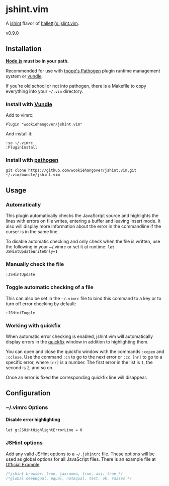 # jshint.vim

A [jshint](https://github.com/jshint/jshint) flavor of [hallettj's
jslint.vim](https://github.com/hallettj/jslint.vim).

v0.9.0

## Installation

**[Node.js](http://nodejs.org) must be in your path.**

Recommended for use with [tpope's Pathogen](https://github.com/tpope/vim-pathogen) plugin runtime management system or [vundle](https://github.com/gmarik/vundle).

If you're old school or not into pathogen, there is a Makefile to copy everything into your `~/.vim` directory.

### Install with [Vundle](https://github.com/gmarik/vundle)

Add to vimrc:

`Plugin "wookiehangover/jshint.vim"`

And install it:

```vim
:so ~/.vimrc
:PluginInstall
```

### Install with [pathogen](https://github.com/tpope/vim-pathogen)

`git clone https://github.com/wookiehangover/jshint.vim.git ~/.vim/bundle/jshint.vim`

## Usage

### Automatically

This plugin automatically checks the JavaScript source and highlights the lines with errors on file writes, entering a buffer and leaving insert mode. It also will display more information about the error in the commandline if the curser is in the same line.

To disable automatic checking and only check when the file is written, use the following in your ~/.vimrc or set it at runtime:
`let JSHintUpdateWriteOnly=1`

### Manually check the file

`:JSHintUpdate`

### Toggle automatic checking of a file

This can also be set in the `~/.vimrc` file to bind this command to a key or to turn off error checking by default:

`:JSHintToggle`

### Working with quickfix

When automatic error checking is enabled, jshint.vim will automatically display errors in the [quickfix][] window in addition to highlighting them.

You can open and close the quickfix window with the commands `:copen` and `:cclose`.  Use the command `:cn` to go to the next error or `:cc [nr]` to go to a specific error, where `[nr]` is a number.  The first error in the list is `1`, the second is `2`, and so on.

Once an error is fixed the corresponding quickfix line will disappear.

[quickfix]: http://vimdoc.sourceforge.net/htmldoc/quickfix.html  "Vim documentation: quickfix"

## Configuration

### ~/.vimrc Options

#### Disable error highlighting

`let g:JSHintHighlightErrorLine = 0`

### JSHint options

Add any valid JSHint options to a `~/.jshintrc` file. These options will be used as global options for all JavaScript files. There is an example file at [Official Example](https://github.com/jshint/jshint/blob/master/examples/.jshintrc)

```js
/*jshint browser: true, laxcomma, true, asi: true */
/*global deepEqual, equal, notEqual, test, ok, raises */
```
